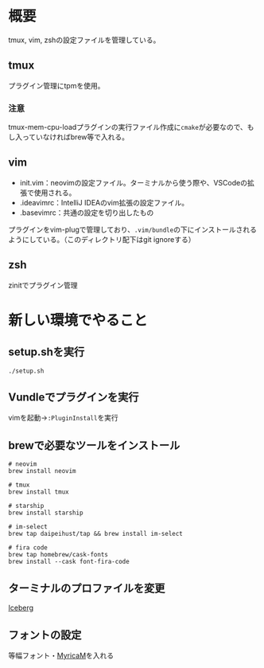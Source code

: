 # 概要
tmux, vim, zshの設定ファイルを管理している。

## tmux
プラグイン管理にtpmを使用。

### 注意
tmux-mem-cpu-loadプラグインの実行ファイル作成に`cmake`が必要なので、もし入っていなければbrew等で入れる。

## vim
- init.vim：neovimの設定ファイル。ターミナルから使う際や、VSCodeの拡張で使用される。
- .ideavimrc：IntelliJ IDEAのvim拡張の設定ファイル。
- .basevimrc：共通の設定を切り出したもの

プラグインをvim-plugで管理しており、`.vim/bundle`の下にインストールされるようにしている。（このディレクトリ配下はgit ignoreする）

## zsh
zinitでプラグイン管理

# 新しい環境でやること
## setup.shを実行
```
./setup.sh
```

## Vundleでプラグインを実行
vimを起動→`:PluginInstall`を実行

## brewで必要なツールをインストール
```
# neovim
brew install neovim

# tmux
brew install tmux

# starship
brew install starship

# im-select
brew tap daipeihust/tap && brew install im-select

# fira code
brew tap homebrew/cask-fonts
brew install --cask font-fira-code
```

## ターミナルのプロファイルを変更
[Iceberg](http://cocopon.github.io/iceberg.vim/)

## フォントの設定
等幅フォント・[MyricaM](https://myrica.estable.jp/myricamhistry/)を入れる